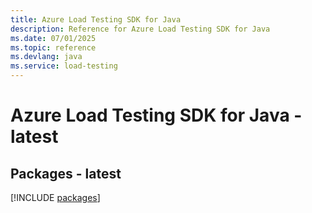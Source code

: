 ```yaml
---
title: Azure Load Testing SDK for Java
description: Reference for Azure Load Testing SDK for Java
ms.date: 07/01/2025
ms.topic: reference
ms.devlang: java
ms.service: load-testing
---
```

# Azure Load Testing SDK for Java - latest
## Packages - latest
[!INCLUDE [packages](load-testing-index.md)]
